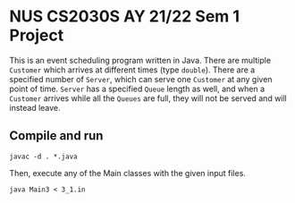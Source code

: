 # NUS CS2030S AY 21/22 Sem 1 Project

This is an event scheduling program written in Java. There are multiple `Customer` which arrives at different times (type `double`). There are a specified number of `Server`, which can serve one `Customer` at any given point of time. `Server` has a specified `Queue` length as well, and when a `Customer` arrives while all the `Queues` are full, they will not be served and will instead leave.

## Compile and run

```javac -d . *.java```

Then, execute any of the Main classes with the given input files.

```java Main3 < 3_1.in```